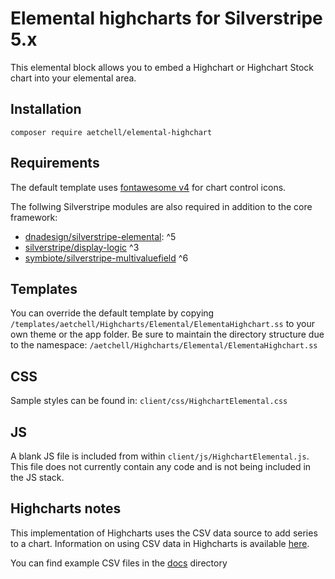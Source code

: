 # Elemental highcharts for Silverstripe 5.x
This elemental block allows you to embed a Highchart or Highchart Stock chart into your elemental area.

## Installation
`composer require aetchell/elemental-highchart`

## Requirements
The default template uses [fontawesome v4](https://fontawesome.com/v4/) for chart control icons.

The follwing Silverstripe modules are also required in addition to the core framework:
- [dnadesign/silverstripe-elemental](https://github.com/silverstripe/silverstripe-elemental): ^5
- [silverstripe/display-logic](https://github.com/unclecheese/silverstripe-display-logic) ^3    
- [symbiote/silverstripe-multivaluefield](https://github.com/symbiote/silverstripe-multivaluefield) ^6

## Templates
You can override the default template by copying `/templates/aetchell/Highcharts/Elemental/ElementaHighchart.ss` to your own theme or the app folder. Be sure to maintain the directory structure due to the namespace: `/aetchell/Highcharts/Elemental/ElementaHighchart.ss`

## CSS
Sample styles can be found in:
`client/css/HighchartElemental.css`

## JS
A blank JS file is included from within `client/js/HighchartElemental.js`. This file does not currently contain any code and is not being included in the JS stack.

## Highcharts notes
This implementation of Highcharts uses the CSV data source to add series to a chart. Information on using CSV data in Highcharts is available [here](https://api.highcharts.com/highcharts/data.csv).

You can find example CSV files in the [docs](./sample-data/) directory
